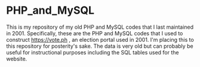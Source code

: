 # PHP_and_MySQL
This is my repository of my old PHP and MySQL codes that I last maintained in 2001. Specifically, these are the PHP and MySQL codes that I used to construct https://vote.ph , an election portal used in 2001. I'm placing this to this repository for posterity's sake. The data is very old but can probably be useful for instructional purposes including the SQL tables used for the website.
